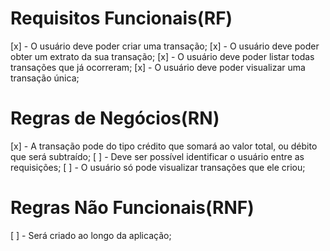 # Requisitos Funcionais(RF)
[x] - O usuário deve poder criar uma transação;
[x] - O usuário deve poder obter um extrato da sua transação;
[x] - O usuário deve poder listar todas transações que já ocorreram;
[x] - O usuário deve poder visualizar uma transação única;

# Regras de Negócios(RN)
[x] - A transação pode do tipo crédito que somará ao valor total, ou débito que será subtraído;
[ ] - Deve ser possível identificar o usuário entre as requisições;
[ ] - O usuário só pode visualizar transações que ele criou;

# Regras Não Funcionais(RNF)
[ ] - Será criado ao longo da aplicação;